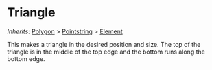 # Triangle

*Inherits*: [Polygon](/docs/polygon) > [Pointstring](/docs/pointstring) > [Element](/docs/element)

This makes a triangle in the desired position and size. The top of the triangle is in the middle of the top edge and the bottom runs along the bottom edge.
